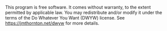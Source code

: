 This program is free software. It comes without warranty, to the
extent permitted by applicable law. You may redistribute and/or
modify it under the terms of the Do Whatever You Want (DWYW) license.
See https://jmthornton.net/dwyw for more details.
